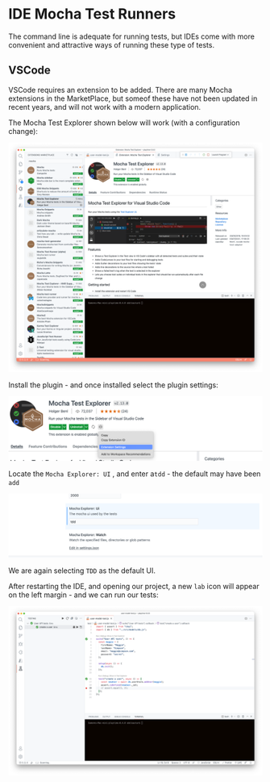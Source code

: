 # IDE Mocha Test Runners

The command line is adequate for running tests, but IDEs come with more convenient and attractive  ways of running these type of tests. 

## VSCode

VSCode requires an extension to be added. There are many Mocha extensions in the MarketPlace, but someof these have not been updated in recent years, and will not work with a modern application.

The Mocha Test Explorer shown below will work (with a configuration change):

![](img/14.png)

Install the plugin - and once installed select the plugin settings:

![](img/15.png)

Locate the `Mocha Explorer: UI` , and enter a`tdd` - the default may have been `add`

![](img/16.png)

We are again selecting `TDD` as the default UI.

After restarting the IDE, and opening our project, a new `lab` icon will appear on the left margin - and we can run our tests:

![](img/17.png)